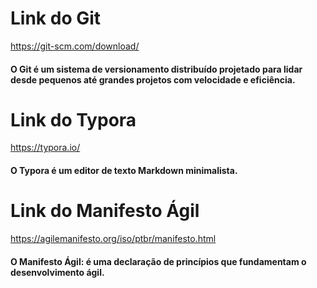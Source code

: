 # Link do Git

https://git-scm.com/download/

#### O Git é um sistema de versionamento distribuído projetado para lidar desde pequenos até grandes projetos com velocidade e eficiência.

# Link do Typora

https://typora.io/

#### O Typora é um editor de texto Markdown minimalista.

# Link do Manifesto Ágil

https://agilemanifesto.org/iso/ptbr/manifesto.html

#### O Manifesto Ágil: é uma declaração de princípios que fundamentam o desenvolvimento ágil.